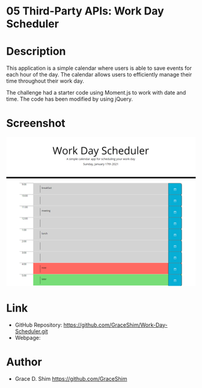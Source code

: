 # 05 Third-Party APIs: Work Day Scheduler

# Description

This application is a simple calendar where users is able to save events for each hour of the day. The calendar allows users to efficiently manage their time throughout their work day. 

The challenge had a starter code using Moment.js to work with date and time. The code has been modified by using jQuery.

# Screenshot
![screenshot](/Assets/screenshot.PNG)

# Link
* GitHub Repository: https://github.com/GraceShim/Work-Day-Scheduler.git
* Webpage: 

# Author
* Grace D. Shim https://github.com/GraceShim